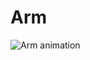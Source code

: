 # Arm
![Arm animation][arm]

[arm]: https://raw.githubusercontent.com/polopelletier/johnny5/master/arm.gif "Arm animation"
